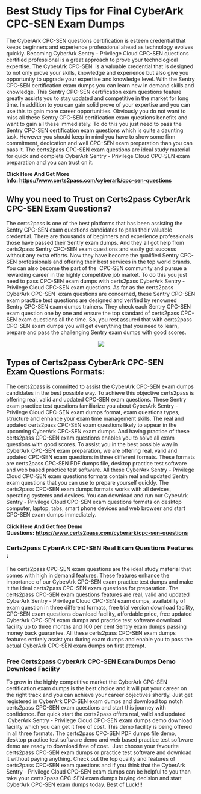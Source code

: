 <h1><strong>Best Study Tips for Final CyberArk CPC-SEN Exam Dumps</strong></h1>

<p>The CyberArk CPC-SEN questions certification is esteem credential that keeps beginners and experience professional ahead as technology evolves quickly. Becoming CyberArk Sentry - Privilege Cloud CPC-SEN questions certified professional is a great approach to prove your technological expertise. The CyberArk CPC-SEN  is a valuable credential that is designed to not only prove your skills, knowledge and experience but also give you opportunity to upgrade your expertise and knowledge level. With the Sentry CPC-SEN certification exam dumps you can learn new in demand skills and knowledge. This Sentry CPC-SEN certification exam questions feature greatly assists you to stay updated and competitive in the market for long time. In addition to you can gain solid prove of your expertise and you can use this to gain more career opportunities. Obviously you do not want to miss all these Sentry CPC-SEN certification exam questions benefits and want to gain all these immediately. To do this you just need to pass the Sentry CPC-SEN certification exam questions which is quite a daunting task. However you should keep in mind you have to show some firm commitment, dedication and well CPC-SEN exam preparation than you can pass it. The certs2pass CPC-SEN exam questions are ideal study material for quick and complete CyberArk Sentry - Privilege Cloud CPC-SEN exam preparation and you can trust on it.</p>

<p><strong>Click Here And Get More Info: <a href="https://www.certs2pass.com/cyberark/cpc-sen-questions">https://www.certs2pass.com/cyberark/cpc-sen-questions</a></strong></p>

<h2><strong>Why you need to Trust on Certs2pass CyberArk CPC-SEN Exam Questions?</strong></h2>

<p>The certs2pass is one of the best platforms that has been assisting the Sentry CPC-SEN exam questions candidates to pass their valuable credential. There are thousands of beginners and experience professionals those have passed their Sentry exam dumps. And they all got help from certs2pass Sentry CPC-SEN exam questions and easily got success without any extra efforts. Now they have become the qualified Sentry CPC-SEN professionals and offering their best services in the top world brands. You can also become the part of the  CPC-SEN community and pursue a rewarding career in the highly competitive job market. To do this you just need to pass CPC-SEN exam dumps with certs2pass CyberArk Sentry - Privilege Cloud CPC-SEN exam questions. As far as the certs2pass CyberArk CPC-SEN  exam questions are concerned, these Sentry CPC-SEN exam practice test questions are designed and verified by renowned Sentry CPC-SEN exam dumps trainers. They check each Sentry CPC-SEN exam question one by one and ensure the top standard of certs2pass CPC-SEN exam questions all the time. So, you rest assured that with certs2pass CPC-SEN exam dumps you will get everything that you need to learn, prepare and pass the challenging Sentry exam dumps with good scores.</p>

<p style="text-align: center;"><img src="https://i.ibb.co/KqxymRr/161103-143.jpg" /></p>

<h2><strong>Types of Certs2pass CyberArk CPC-SEN Exam Questions Formats:</strong></h2>

<p>The certs2pass is committed to assist the CyberArk CPC-SEN exam dumps candidates in the best possible way. To achieve this objective certs2pass is offering real, valid and updated CPC-SEN exam questions. These Sentry exam practice test questions familiarize you about CyberArk Sentry - Privilege Cloud CPC-SEN exam dumps format, exam questions types, structure and enhance your exam time management skills. The real and updated certs2pass CPC-SEN exam questions likely to appear in the upcoming CyberArk CPC-SEN exam dumps. And having practice of these certs2pass CPC-SEN exam questions enables you to solve all exam questions with good scores. To assist you in the best possible way in CyberArk CPC-SEN exam preparation, we are offering real, valid and updated CPC-SEN exam questions in three different formats. These formats are certs2pass CPC-SEN PDF dumps file, desktop practice test software and web based practice test software. All these CyberArk Sentry - Privilege Cloud CPC-SEN exam questions formats contain real and updated Sentry exam questions that you can use to prepare yourself quickly. The certs2pass CPC-SEN exam dumps formats works with all devices, operating systems and devices. You can download and run our CyberArk Sentry - Privilege Cloud CPC-SEN exam questions formats on desktop computer, laptop, tabs, smart phone devices and web browser and start CPC-SEN exam dumps immediately.</p>

<p><strong>Click Here And Get free Demo Questions: <a href="https://www.certs2pass.com/cyberark/cpc-sen-questions">https://www.certs2pass.com/cyberark/cpc-sen-questions</a></strong></p>

<h3><strong>Certs2pass CyberArk CPC-SEN Real Exam Questions Features :</strong></h3>

<p>The certs2pass CPC-SEN exam questions are the ideal study material that comes with high in demand features. These features enhance the importance of our CyberArk CPC-SEN exam practice test dumps and make it the ideal certs2pass CPC-SEN exam questions for preparation. The certs2pass CPC-SEN exam questions features are real, valid and updated CyberArk Sentry - Privilege Cloud CPC-SEN exam dumps, availability of exam question in three different formats, free trial version download facility, CPC-SEN exam questions download facility, affordable price, free updated CyberArk CPC-SEN exam dumps and practice test software download facility up to three months and 100 per cent Sentry exam dumps passing money back guarantee. All these certs2pass CPC-SEN exam dumps features entirely assist you during exam dumps and enable you to pass the actual CyberArk CPC-SEN exam dumps on first attempt.</p>

<h3><strong>Free Certs2pass CyberArk CPC-SEN Exam Dumps Demo Download Facility</strong></h3>

<p>To grow in the highly competitive market the CyberArk CPC-SEN certification exam dumps is the best choice and it will put your career on the right track and you can achieve your career objectives shortly. Just get registered in CyberArk CPC-SEN exam dumps and download top notch certs2pass CPC-SEN exam questions and start this journey with confidence. For quick start the certs2pass offers real, valid and updated  CyberArk Sentry - Privilege Cloud CPC-SEN exam dumps demo download facility which you can get it free of cost. This demo facility is being offered in all three formats. The certs2pass CPC-SEN PDF dumps file demo, desktop practice test software demo and web based practice test software demo are ready to download free of cost.  Just choose your favourite certs2pass CPC-SEN exam dumps or practice test software and download it without paying anything. Check out the top quality and features of certs2pass CPC-SEN exam questions and if you think that the CyberArk Sentry - Privilege Cloud CPC-SEN exam dumps can be helpful to you than take your certs2pass CPC-SEN exam dumps buying decision and start CyberArk CPC-SEN exam dumps today. Best of Luck!!!</p>

<p> </p>
